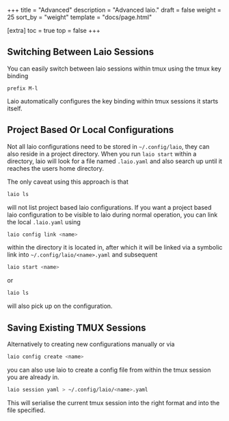 +++
title = "Advanced"
description = "Advanced laio."
draft = false
weight = 25
sort_by = "weight"
template = "docs/page.html"

[extra]
toc = true
top = false
+++

## Switching Between Laio Sessions

You can easily switch between laio sessions within tmux using the tmux key binding 
```tmux
prefix M-l
```
Laio automatically configures the key binding within tmux sessions it starts itself.

## Project Based Or Local Configurations

Not all laio configurations need to be stored in `~/.config/laio`, they can also reside in a project directory.
When you run `laio start` within a directory, laio will look for a file named `.laio.yaml` and also search up until it reaches the users home directory.

The only caveat using this approach is that 
```bash
laio ls
```
will not list project based laio configurations. 
If you want a project based laio configuration to be visible to laio during normal operation, you can link the local `.laio.yaml` using 
```bash
laio config link <name> 
```
within the directory it is located in, 
after which it will be linked via a symbolic link into `~/.config/laio/<name>.yaml` and subsequent 
```bash
laio start <name>
```
or 
```bash
laio ls 
```
will also pick up on the configuration.

## Saving Existing TMUX Sessions

Alternatively to creating new configurations manually or via 
```bash
laio config create <name> 
```
you can also use laio to create a config file from within the tmux session you are already in.
```bash
laio session yaml > ~/.config/laio/<name>.yaml
```
This will serialise the current tmux session into the right format and into the file specified.

